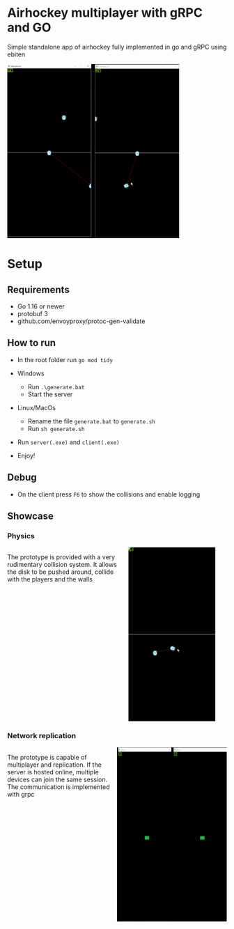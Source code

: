 # Airhockey multiplayer with gRPC and GO

Simple standalone app of airhockey fully implemented in go and gRPC using ebiten

<img src="./final.gif" alt="network"  height="400"/>

# Setup
## Requirements
- Go 1.16 or newer
- protobuf 3
- github.com/envoyproxy/protoc-gen-validate
## How to run
- In the root folder run `go mod tidy`
- Windows
  - Run `.\generate.bat`
  - Start the server
- Linux/MacOs
  - Rename the file `generate.bat` to `generate.sh`
  - Run `sh generate.sh`

- Run `server(.exe)` and `client(.exe)`
- Enjoy!

## Debug
- On the client press `F6` to show the collisions and enable logging

## Showcase
### Physics

<div style="display: flex;">
<p style="width: 50%">
The prototype is provided with a very rudimentary collision system. It allows the disk to be pushed around, collide with the players and the walls
</p>
<div style="width: 50%; display: flex;justify-content:space-evenly;">
<img src="./collisions.gif" alt="collisions" height="400"/>
</div>
</div>

### Network replication

<div style="display: flex;">
<p style="width: 50%">
The prototype is capable of multiplayer and replication. If the server is hosted online, multiple devices can join the
same session. The communication is implemented with grpc
</p>
<div style="width: 50%; display: flex;justify-content:space-evenly;">
<img src="./network.gif" alt="network"  height="400"/>
</div>
</div>

